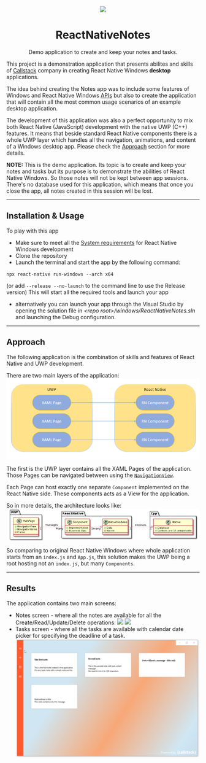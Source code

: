 <p align="center">
  <img src="https://github.com/callstack/ReactNativeNotes/tree/main/Resources/img/RNN_README_logo_icon_orange.png">
  <h1 align="center"> ReactNativeNotes </h1>
</p>
<p align="center">
    Demo application to create and keep your notes and tasks.
</p>

This project is a demonstration application that presents abilites and skills of [Callstack](https://callstack.com) company in creating React Native Windows **desktop** applications.

The idea behind creating the Notes app was to include some features of Windows and React Native Windows [APIs](https://docs.microsoft.com/en-us/windows/uwp/cpp-and-winrt-apis/consume-apis) but also to create the application that will contain all the most common usage scenarios of an example desktop application.

The development of this application was also a perfect opportunity to mix both React Native (JavaScript) development with the native UWP (C++) features.
It means that beside standard React Native components there is a whole UWP layer which handles all the navigation, animations, and content of a Windows desktop app.
Please check the [Approach](#Approach) section for more details.

**NOTE:** This is the demo application. Its topic is to create and keep your notes and tasks but its purpose is to demonstrate the abilities of React Native Windows. So those notes will not be kept between app sessions. There's no database used for this application, which means that once you close the app, all notes created in this session will be lost.


---
  
## Installation & Usage ##

To play with this app
* Make sure to meet all the [System requirements](https://microsoft.github.io/react-native-windows/docs/rnw-dependencies) for React Native Windows development
* Clone the repository
* Launch the terminal and start the app by the following command:
```
npx react-native run-windows --arch x64
```
(or add `--release --no-launch` to the command line to use the Release version)
This will start all the required tools and launch your app
* alternatively you can launch your app through the Visual Studio by opening the solution file in *\<repo root>/windows/ReactNativeNotes.sln* and launching the Debug configuration.


---

## Approach ##

The following application is the combination of skills and features of React Native and UWP development.

There are two main layers of the application:
![](./Resources/GeneralArchitectureDiagramTransparent.PNG)

The first is the UWP layer contains all the XAML Pages of the application.
Those Pages can be navigated between using the [`NavigationView`](https://docs.microsoft.com/en-us/uwp/api/windows.ui.xaml.controls.navigationview?view=winrt-20348).

Each Page can host exactly one separate `Component` implemented on the React Native side.
These components acts as a View for the application.

So in more details, the architecture looks like:
![](./Resources/DetailedDiagramTransparent.png)

So comparing to original React Native Windows where whole application starts from an `index.js` and `App.js`, this solution makes the UWP being a root hosting not an `index.js`, but many `Components`.



---

## Results ##

The application contains two main screens:
* Notes screen - where all the notes are available for all the Create/Read/Update/Delete operations:
![](./Resources/README-notes-CRUD.gif)
![](./Resources/README-notes-resize.gif)
* Tasks screen - where all the tasks are available with calendar date picker for specifying the deadline of a task.
![](./Resources/README-tasks.gif)


